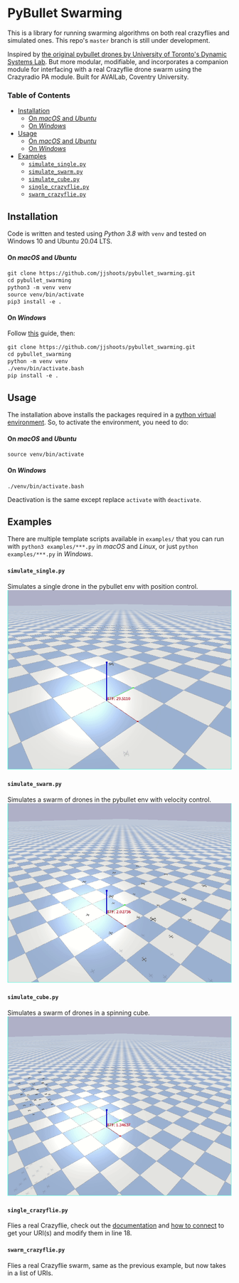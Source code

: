 # PyBullet Swarming

This is a library for running swarming algorithms on both real crazyflies and simulated ones.
This repo's `master` branch is still under development.

Inspired by [the original pybullet drones by University of Toronto's Dynamic Systems Lab](https://github.com/utiasDSL/gym-pybullet-drones). But more modular, modifiable, and incorporates a companion module for interfacing with a real Crazyflie drone swarm using the Crazyradio PA module. Built for AVAILab, Coventry University.

### Table of Contents
- [Installation](#installation)
    - [On _macOS_ and _Ubuntu_](#on-macos-and-ubuntu)
    - [On _Windows_](#on-windows)
- [Usage](#usage)
    - [On _macOS_ and _Ubuntu_](#on-macos-and-ubuntu-1)
    - [On _Windows_](#on-windows-1)
- [Examples](#examples)
    - [`simulate_single.py`](#simulate_singlepy)
    - [`simulate_swarm.py`](#simulate_swarmpy)
    - [`simulate_cube.py`](#simulate_cubepy)
    - [`single_crazyflie.py`](#single_crazyfliepy)
    - [`swarm_crazyflie.py`](#swarm_crazyfliepy)

## Installation
Code is written and tested using _Python 3.8_ with `venv` and tested on Windows 10 and Ubuntu 20.04 LTS.

#### On _macOS_ and _Ubuntu_
```
git clone https://github.com/jjshoots/pybullet_swarming.git
cd pybullet_swarming
python3 -m venv venv
source venv/bin/activate
pip3 install -e .
```

#### On _Windows_
Follow [this](https://deepakjogi.medium.com/how-to-install-pybullet-physics-simulation-in-windows-e1f16baa26f6) guide, then:
```
git clone https://github.com/jjshoots/pybullet_swarming.git
cd pybullet_swarming
python -m venv venv
./venv/bin/activate.bash
pip install -e .
```

## Usage
The installation above installs the packages required in a [python virtual environment](https://docs.python.org/3/library/venv.html). So, to activate the environment, you need to do:

#### On _macOS_ and _Ubuntu_
```
source venv/bin/activate
```

#### On _Windows_
```
./venv/bin/activate.bash
```

Deactivation is the same except replace `activate` with `deactivate`.


## Examples
There are multiple template scripts available in `examples/` that you can run with `python3 examples/***.py` in _macOS_ and _Linux_, or just `python examples/***.py` in _Windows_.

#### `simulate_single.py`
Simulates a single drone in the pybullet env with position control.
![simulate a single drone](/resource/simulate_single.gif)

#### `simulate_swarm.py`
Simulates a swarm of drones in the pybullet env with velocity control.
![simulate a swarm of drones](/resource/simulate_swarm.gif)

#### `simulate_cube.py`
Simulates a swarm of drones in a spinning cube.
![You spin me round right round](/resource/simulate_cube.gif)

#### `single_crazyflie.py`
Flies a real Crazyflie, check out the [documentation](https://www.bitcraze.io/documentation/tutorials/getting-started-with-crazyflie-2-x/) and [how to connect](https://www.bitcraze.io/documentation/tutorials/getting-started-with-crazyflie-2-x/#config-client) to get your URI(s) and modify them in line 18.

#### `swarm_crazyflie.py`
Flies a real Crazyflie swarm, same as the previous example, but now takes in a list of URIs.
